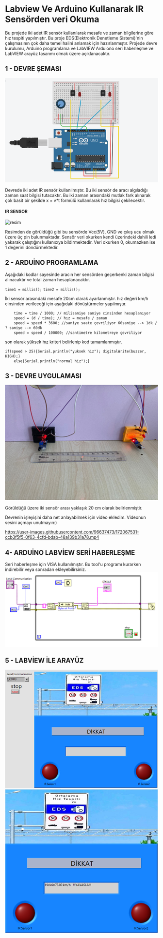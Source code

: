 # Labview Ve Arduino Kullanarak IR Sensörden veri Okuma
Bu projede iki adet IR sensör kullanılarak mesafe ve zaman bilgilerine göre hız tespiti yapılmıştır. Bu proje EDS(Elektronik Denetleme Sistemi)'nin çalışmasının çok daha temel halini anlamak için hazırlanmıştır. Projede devre kurulumu, Arduino programlama ve LabVIEW Arduiono seri haberleşme ve LabVIEW arayüz tasarımı olmak üzere açıklanacaktır.
## 1 - DEVRE ŞEMASI
![resim](https://github.com/sevvaleminekucuk/labviewProje/blob/main/ircircuit.png)

Devrede iki adet IR sensör kullanılmıştır. Bu iki sensör de aracı algıladığı zaman saat bilgisi tutacaktır. Bu iki zaman arasındaki mutlak fark alınarak çok basit bir şekilde x = v*t formülü kullanılarak hız bilgisi çekilecektir.

#### IR SENSOR
![resim](https://github.com/sevvaleminekucuk/labviewProje/blob/main/irsens%C3%B6r.jpg)

Resimden de görüldüğü gibi bu sensörde Vcc(5V), GND ve çıkış ucu olmak üzere üç pin bulunmaktadır. Sensör veri okurken kendi üzerindeki dahili ledi yakarak çalıştığını kullanıcıya bildirmektedir. Veri okurken 0, okumazken ise 1 değerini döndürmektedir.

## 2 - ARDUİNO PROGRAMLAMA

Aşağıdaki kodlar sayesinde aracın her sensörden geçerkenki zaman bilgisi alınacaktır ve total zaman hesaplanacaktır.

`time1 = millis();`
`time2 = millis();`


İki sensör arasındaki mesafe 20cm olarak ayarlanmıştır. hız değeri km/h cinsinden verileceği için aşağıdaki dönüştürmeler yapılmıştır.

```
    time = time / 1000; // milisaniye saniye cinsinden hesaplanıyor
    speed = (d / time); // hız = mesafe / zaman
    speed = speed * 3600; //saniye saate çevriliyor 60saniye --> 1dk / ? saniye --> 60dk 
    speed = speed / 100000; //santimetre kilometreye çevriliyor
```

son olarak yüksek hız kriteri belirlenip kod tamamlanmıştır.

```
if(speed > 25){Serial.println("yuksek hiz"); digitalWrite(buzzer, HIGH);}
    else{Serial.println("normal hiz");}
```

## 3 - DEVRE UYGULAMASI

![resim](https://github.com/sevvaleminekucuk/labviewProje/blob/main/realcircuit.jpg)

Görüldüğü üzere iki sensör arası yaklaşık 20 cm olarak belirlenmiştir.

Devrenin işleyişini daha net anlayabilmek için video ekledim. Videonun sesini açmayı unutmayın:)

https://user-images.githubusercontent.com/96637473/172067531-ccb3f5f5-0f63-4cfd-bdab-48a139b31a78.mp4

 
## 4- ARDUİNO LABVİEW SERİ HABERLEŞME

Seri haberleşme için VISA kullanılmıştır. Bu tool'u programı kurarken indirebilir veya sonradan ekleyebilirsiniz.
![resim](https://github.com/sevvaleminekucuk/labviewProje/blob/main/serialcommunication.png)

## 5 - LABVİEW İLE ARAYÜZ
![resim](https://github.com/sevvaleminekucuk/labviewProje/blob/main/labviewinterface.png)
![resim](https://github.com/sevvaleminekucuk/labviewProje/blob/main/irsenordeneme.png)
